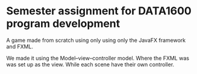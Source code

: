 # Semester assignment for DATA1600 program development

A game made from scratch using only using only the JavaFX framework and FXML.

We made it using the Model–view–controller model. Where the FXML was was set up as the view. While each scene have their own controller.
